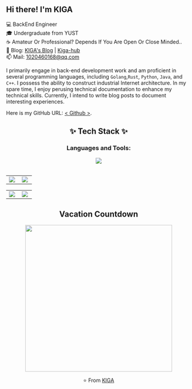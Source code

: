 ## Hi there! I'm KIGA

💻 BackEnd Engineer<br>
🎓 Undergraduate from YUST<br>
☕ Amateur Or Professional? Depends If You Are Open Or Close Minded..<br>
📝 Blog: [KIGA's Blog](https://kiga.top/) | [Kiga-hub](https://github.com/kiga-hub) <br>
📫 Mail: 1020460168@qq.com<br>

I primarily engage in back-end development work and am proficient in several programming languages, including `Golang`,`Rust`, `Python`, `Java`, and `C++`. I possess the ability to construct industrial Internet architecture. In my spare time, I enjoy perusing technical documentation to enhance my technical skills. Currently, I intend to write blog posts to document interesting experiences.

Here is my GitHub URL: [< Github >](<https://github.com/kiga-hub>). 

## <div align="center">✨ Tech Stack ✨</div>

<div align="center">
<h3 align="center">Languages and Tools:</h3>

<table><tr>
<img align='center' src="https://github-profile-summary-cards.vercel.app/api/cards/profile-details?username=kiga-hub&theme=dracula">
</tr></table>

<table><tr>
<td><img align='left' src="https://github-profile-summary-cards.vercel.app/api/cards/repos-per-language?username=kiga-hub&theme=dracula"></td>
<td><img align='left' src="https://github-profile-summary-cards.vercel.app/api/cards/most-commit-language?username=kiga-hub&theme=dracula"></td>
</tr></table>

<table><tr>
<td><img align='left' src="https://github-profile-summary-cards.vercel.app/api/cards/stats?username=kiga-hub&theme=dracula"></td>
<td><img align='left' src="https://github-profile-summary-cards.vercel.app/api/cards/productive-time?username=kiga-hub&theme=dracula"></td>
</tr></table>


## Vacation Countdown

<img src="https://profile-counter.glitch.me/kiga-hub/count.svg" width="400"/>

⭐️ From [KIGA](https://github.com/kiga-hub)<br>
